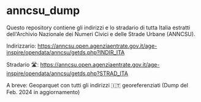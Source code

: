 # anncsu_dump

Questo repository contiene gli indirizzi e lo stradario di tutta Italia estratti dell'Archivio Nazionale dei Numeri Civici e delle Strade Urbane (ANNCSU).

Indirizzario:
https://anncsu.open.agenziaentrate.gov.it/age-inspire/opendata/anncsu/getds.php?INDIR_ITA

Stradario 🛣️:
https://anncsu.open.agenziaentrate.gov.it/age-inspire/opendata/anncsu/getds.php?STRAD_ITA

A breve:
Geoparquet con tutti gli indirizzi 🇮🇹 georeferenziati (Dump del Feb. 2024 in aggiornamento)
